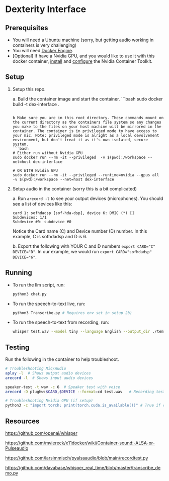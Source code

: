 # Dexterity Interface



## Prerequisites
* You will need a Ubuntu machine (sorry, but getting audio working in containers is very challenging)
* You will need [Docker Engine](https://docs.docker.com/engine/install/).
* [Optional] If have a Nvidia GPU, and you would like to use it with this docker container, [install](https://docs.nvidia.com/datacenter/cloud-native/container-toolkit/latest/install-guide.html#installing-the-nvidia-container-toolkit) and [configure](https://docs.nvidia.com/datacenter/cloud-native/container-toolkit/latest/install-guide.html#configuration) the Nvidia Container Toolkit.

## Setup
1. Setup this repo.

    a. Build the container image and start the container. 
        ```bash
    sudo docker build -t dex-interface .
    ```
    
    b Make sure you are in this root directory. These commands mount on the current directory as the containers file system so any changes you make to the files on your host machine will be mirrored in the container. The container is in privileged mode to have access to your mic. Note: privileged mode is alright as a local devolvement environment, but don't treat it as it's own isolated, secure system.
    ```bash
    # Either run without Nvidia GPU
    sudo docker run --rm -it --privileged  -v $(pwd):/workspace --net=host dex-interface

    # OR WITH Nvidia GPU
    sudo docker run --rm -it --privileged --runtime=nvidia --gpus all  -v $(pwd):/workspace --net=host dex-interface
    ```

2. Setup audio in the container (sorry this is a bit complicated)

    a. Run `arecord -l` to see your output devices (microphones). You should see a list of devices like this:
    ```
    card 1: sofhdadsp [sof-hda-dsp], device 6: DMIC (*) []
    Subdevices: 1/1
    Subdevice #0: subdevice #0
    ```
    Notice the Card name (C) and Device number (D) number. In this example, C is sofhdadsp and D is 6.

    b. Export the following with YOUR C and D numbers `export CARD="C" DEVICE="D"`. In our example, we would run `export CARD="sofhdadsp" DEVICE="6"`.



## Running

* To run the llm script, run:
    ```bash
    python3 chat.py
    ```

* To run the speech-to-text live, run:
    ```bash
    python3 Transcribe.py # Requires env set in setup 2b)
    ```

* To run the speech-to-text from recording, run:
    ```bash
    whisper test.wav --model tiny --language English --output_dir ./temp
    ```


## Testing
Run the following in the container to help troubleshoot.
```bash
# Troubleshooting Mic/Audio
aplay -l  # Shows output audio devices
arecord -l  # Shows input audio devices

speaker-test -t wav -c 6  # Speaker test with voice
arecord -D plughw:$CARD,$DEVICE --format=cd test.wav   # Recording test (requires env set in setup 2b)

# Troubleshooting Nvidia GPU (if setup)
python3 -c "import torch; print(torch.cuda.is_available())" # True if can see GPU, False if not

```





## Resources
https://github.com/openai/whisper   

https://github.com/mviereck/x11docker/wiki/Container-sound:-ALSA-or-Pulseaudio

https://github.com/larsimmisch/pyalsaaudio/blob/main/recordtest.py

https://github.com/davabase/whisper_real_time/blob/master/transcribe_demo.py
